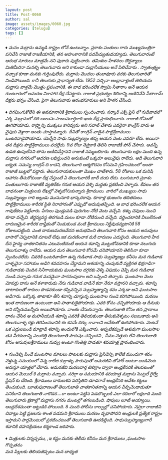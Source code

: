 ```yaml
---
layout: post
title: Post-0060
author: sal
image: assets/images/0060.jpg
categories: [telugu]
tags: []
---
```

♦️ *మనం మద్రాసు ఉమ్మడి రాష్ట్రం లోనే ఉంటున్నాం. ప్రకాశం పంతులు గారు ముఖ్యమంత్రిగా పనిచేసి రాజాజీ రాజకీయానికి, తన అహంకారానికి పదవీచ్యుతుడయ్యాడు. తెలుగువారంటే ఆరంభ సూరులు మాత్రమే నని పుకారు పుట్టించారు. తమిళుల హేళనలు దౌర్జన్యాలు మితిమీరినా మనల్ని తెలుగువారు అని కాకుండా మద్రాసీయులు అనే పిలిచేవారు . స్వాతంత్ర్యం వచ్చాక కూడా మనకు గుర్తింపులేదు. మద్రాసు మొదలు తంజావూరు వరకు తెలుగువారితో నిండిపోయింది. కానీ తెలుగుకు ప్రాధాన్యత లేదు. 1952 వచ్చినా ఆంధ్రావాళ్లంటే తెలియదు మద్రాసు వాళ్లమే మొత్తం ప్రపంచానికి. ఈ బాధ భరించలేక స్వామి సీతారాం అనే ఆయన గుంటూరులో ఆమరణ నిరాహార దీక్ష చేపట్టారు. రాజాజీ ప్రభుత్వం శిబిరాన్ని అణిచివేసి సీతారామ్ దీక్షను భగ్నం చేసింది. పైగా తెలుగువారు ఆరంభసూరులు అని హేళన చేసింది.*  <br>
   <br>
 ♦️ *దిగమింగుకోలేని ఈ అవమానానికి శ్రీరాములు స్పందించారు. సర్కార్ ఎక్స్ ప్రెస్ లో గుడివాడలో ఎక్కి మద్రాసులో దిగి బులుసు సాంబమూర్తిగారి ఇంట దీక్ష ప్రారంభించారు. రాజాజీ కోపంతో ఊగిపోయాడు. రాష్ర్టాన్ని ముక్కలు కానివ్వను అని సవాల్ చేశారు  ఎవరైనా కాంగ్రేస్ వారు ఆ వైపుకు వెళ్లారా అంతు చూస్తానన్నారు. దీనితో కాంగ్రెస్ వాడైన పొట్టిశ్రీరాములు ఒంటరివాడైపోయాడు. యెర్నేని సాధు సుబ్రహ్మణ్యం తప్ప ఆయన వెంట ఎవరూ లేరు. అయినా తన దీక్షను పొట్టిశ్రీరాములు వదల్లేదు. 9వ రోజు నెహ్రూకి తెలిసి రాజాజీకీ పోన్ చేసారు. అవన్నీ ఉడత ఊపులేనని తాను అణిచివేస్తానని రాజాజీ నమ్మబలికారు. తెలుగువారు లక్షల మంది ఉన్న మద్రాసు నగరంలో ఆదరణ లభిస్తుందని అనుకుంటే ఒక్కరూ అటువైపు రాలేదు. అదీ తెలుగువారి ఐక్యత. సమస్య కాంగ్రెస్ ది కాదని, తెలుగువారి ఆత్మగౌరవం కోసమని గ్రహించటంలో అంతా రాజాజీ బుట్టలో పడ్డారు. తెలుగునాయకులంతా మొఖం చాటేశారు. 58 రోజులు ఒక మనిషి ఆహారం తీసుకోకుండా దీక్ష చేస్తుంటే ఏ తెలుగువారికీ జాలీ దయ లేదు. టంగుటూరి ప్రకాశం పంతులుగారు రాజాజీకీ వ్యతిరేకం గనుక ఆయన వెళ్ళి మద్దతు ప్రకటించి వెళ్ళారు. కేవలం తన బాధనంతా మిత్రులకు లేఖల్లో వెళ్ళబోసుకున్నారు శ్రీరాములు. వారిలో ముఖ్యులు సాధు సుబ్రహ్మణ్యం గారి అల్లుడు ముసునూరి భాస్కరరావు. కూరాళ్ల భుజంగం తదితరులు. పొట్టిశ్రీరాములు శారీరక స్థితి నిరాహారంతో ఎప్పుడో అదుపుతప్పింది. ఆ బాధ భరించలేక ఆయన గావుకేకలు పెట్టేవారు. పేగులు పుండ్లుపడి పురుగుల నోటి వెంట వచ్చేవి. కళ్ళు చెవులు నుంచి కూడా వచ్చేవి. జీర్ణవ్యవస్థ తిరగబడి మలం కూడా  నోటినుంచి వచ్చేది. వర్ణించటానికి వీలులేనంత దారుణమైన శారీరక దాష్టీకంతో నిండుకుండ వంటి శ్రీరాములు నిర్జీవుడవ్యటానికి 58 రోజులుపట్టింది. ఎంత దారుణమరణవేదన అనుభవించి తెలుగువారి కోసం ఆయన అసువులు బాసారో చెప్పటానికి మాటలే లేవు.ఇక మరణించాక మరీ దారుణం ఎదురైంది. తెలుగువారి హీన దీన హైన్య చాతకానితనం ఎటువంటిదంటే ఆయన శవాన్ని ముట్టుకోవడానికి కూడా నలుగురు తెలుగువాళ్ళు రాలేదు. ఆయన మన తెలుగువారి కోసమే చనిపోయారని తెలిసినా కూడా స్పందించలేదు. చివరికి ఒంటరివాడిగా ఉన్న గుడివాడ సాధు సుబ్రహ్మణ్యం కనీసం మన గుడివాడ వాళ్ళవైనా సహాయం అడిగి శవదహనం చేద్దామని ఆశయాన్ని చంపుకునిి వ్యక్తిగత భిక్షగాడిగా గుడివాడకు చెందిన సినీగాయకుడు ఘంటసాల దగ్గరకు వెళ్ళి విషయం చెప్పి మన గుడివాడ నుండి వచ్చాడు గనుక మనమైనా సాగనంపుదాం అని ఒప్పించి తెచ్చారు. ఘంటసాల వెంట మోపర్రు దాసు అనే కళాకారుడు నేను గుడివాడ వాడినే కదా నేనూ వస్తానని వచ్చారు. శవాన్ని తాటాకులతో కాకులు పొడవకుండా కప్పివచ్చిన సుబ్రహ్మణ్యాన్ని శవం ఎక్కడా అని ఘంటసాల అడిగారు.   ఒక్కొక్క తాటాకూ తీసి శవాన్ని చూస్తున్న ఘంటసాల గుండె కరిగిపోయింది. మరణం ఇంత దారుణంగా ఉంటుందా అని హతాశుడైపోయాడు. ఎవరి కోసం చచ్చిపోయాడు ఆ దీనుడు అని కన్నీరుమున్నీరు అయిపోయారు. వాంతు చేసుకున్నారు. తెలుగుజాతి కోసం తన ప్రాణాలు దానం చేసిన ఆ మహనీయుడి శవాన్ని ఎవరికీ తెలియకుండా తీసుకువెళ్ళటం సబబుకాదు అని తెలుగువాళ్ళ కళ్లు తెరిపించడానికి ఈ శవమే దిక్కు కావాలని ఆవేశంతో ఊగిపోయారు. వెంటనే ఒక ఎద్దులబండి మాట్లాడి శవాన్ని అందులోకి ఎక్కించారు. అప్పటికప్పుడే ఆశువుగా ఘంటసాల తన వీరకంఠాన్ని ఎలుగెత్తి తెలుగుజాతి పౌరుషం చచ్చిందని , చీము నెత్తురు లేని తెలుగుజాతి కోసం అసువులశ్రీరాములు నువ్వు అంటూ గొంతెత్తి పాడతూ శవయాత్ర ప్రారంభించారు.*  <br>
   <br>
 ♦️   *గుండెల్ని పిండే ఘంటసాల మాటలు పాటలకు మద్రాసు ప్రెసిడెన్సి కాలేజీ ముందుగా శవం వెళ్తున్న సమయంలో విన్న కాలేజి కుర్రాళ్ళు పౌరుషంతో అమరజీవి జోహార్ అంటూ బండివెంట అరుస్తూ యాత్రలో చేరారు. అమరజీవి మరణవార్త టెలిగ్రాం ద్వారా ఆంధ్రకేసరికి తెలపటంతో ఆయన మెయిల్ కి మద్రాసు వచ్చారు. సరిగ్గా ఆ సమయానికి శవయాత్ర మద్రాసు సెంట్రల్ రైల్వే స్టేషన్ కు చేరింది. శ్రీరాములు దారుణశవ పరిస్తితిని చూడగానే ఆంధ్రకేసరి ఆవేశం కట్టలు తెంచుకుంది. బూతుపురాణంతో తెలుగుజాతి చాతకానితనాన్ని ఆయన చీల్చిచెండాడుతూ పనికిరాని తెలుగుజాతి నాకొడక....రా అంటూ పెట్టిన పెడబొబ్బలకి ఎలా కదిలారో లక్షలాది మంది తెలుగువారు క్షణాల్లో మద్రాసు నగరం మంటల్లో తగలబడింది. షాపులు లూటీ అయ్యాయి. ఆంధ్రదేశమంతా అట్టుడికి పోయింది. 8 మంది పోలీసు కాల్పుల్లో చనిపోయారు. నెహ్రూ రాజాజీని చివాట్లు పెట్టి ప్రజలను శాంత పడమని శ్రీరాములు మరణం వృధాపోదని ఆంధ్రులకి ప్రత్యేక రాష్ట్రం ఇస్తామని పార్లమెంటులో ప్రకటించటంతో తెలుగుజాతి ఊరడిల్లింది. సాధుసుబ్రహ్మణ్యంగారే శవానికి దహనక్రియలు కర్మకాండ జరిపారు.*  <br>
   <br>
 ♦️ *మిత్రులకు విన్నప్పము, ,ఇ కష్టం మనకు తెలీదు కనీసం మన శ్రీరాములు ,ఘంటసాల గొప్పతనం*  <br>
 *మన పిల్లలకు తెలియజెప్పటం మన బాధ్యత*